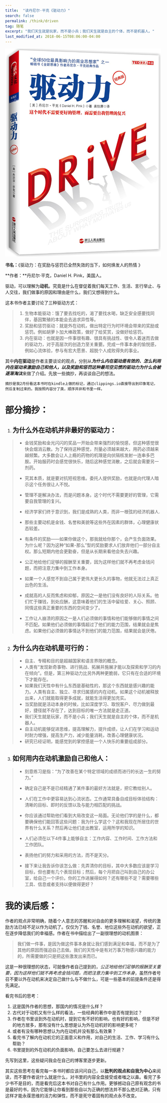 ```yaml
---
title:  "读丹尼尔·平克《驱动力》"
search: false
permalink: /think/driven
tag: 随笔
excerpt: "我们天生就是玩家，而不是小兵；我们天生就是自主的个体，而不是机器人。"
last_modified_at: 2018-06-15T08:06:00-04:00
---
```




![驱动力](assets/驱动力.jpg)

**书名：**《驱动力：在奖励与惩罚已全然失效的当下，如何焕发人的热情 》

**作者：**丹尼尔·平克，Daniel H. Pink，美国人。

驱动，可以理解为**动机**，究竟是什么在督促着我们每天工作、生活、言行举止、与人交往，我们做事的原因和理由是什么，我们又想得到什么。

这本书作者主要讨论了三种驱动方式：

>1. 生物本能驱动：饿了要去找吃的，渴了要找水喝，缺乏安全感要找同伴，基因繁殖的本能会去追求异性等。
>2. 奖励和惩罚驱动：就是外在动机，做出特定行为时环境会带来的奖励或惩罚。例如胡萝卜加大棒政策，做好了给奖赏，没做好给惩罚。
>3. 内在驱动：也就是因一件事很有趣、很具有挑战性、很令人着迷而去做的驱动力，对于高层次的创造力至关重要。完成一件事本身的愉悦感，例如心流体验，参与有宏大愿景、超脱个人成败得失的事业。



其中**内在驱动**是作者主要谈论的观点，分别从***为什么内在驱动是有效的、怎么利用内在驱动来激励自己和他人，以及奖励和惩罚这种最司空见惯的驱动力为什么会被逐渐淘汰***来做了介绍。先放一些摘抄，再谈谈自己的想法。

`摘抄是我2月份看这本书时在kindle上做的标记，通过clippings.io直接导出到印象笔记，然后复制过来的。我按照内容分了类，顺序并非和书里一样。`

# **部分摘抄：**

1. ## 为什么外在动机并非最好的驱动力：

> - 金钱奖励和金光闪闪的奖品一开始会带来强烈的愉悦感，但这种感觉很快会烟消云散。为了保持这种感觉，剂量必须越来越大，用药必须越来越频繁。大多数会让人上瘾的药物的机理是向伏隔核发射一连串多巴胺。开始服药时会感觉很快乐，随后这种感觉消散，之后就会需要另一剂药。
>
> - 究其本质，就是要对抗短视思维。委托人提供奖励，也就是向代理人暗示这个任务很让人不悦。
>
> - 管理不是解决办法，而是问题本身。这个时代不需要更好的管理，它需要自我管理的复兴。
>
> - 经济学家们终于意识到，我们是成熟的人类，而非一根弦的经济机器人.
>
> - 那些主要动机是金钱、名誉和美貌等这些外在因素的群体，心理健康状态较差。
>
> - 有条件的奖励——如果你做这个，那我就给你那个，会产生负面效果。为什么呢？因为这种“如果-那么”型的奖励要求人们放弃他们一部分自主权。那么短期内他会更勤奋，但是从长期来看他会失去兴趣。
>
> - 公正地给他们足够的报酬至关重要，因为这样他们就不再考虑金钱问题，而把注意力集中到工作本身。
>
> - 如果一个人感觉不到自己属于更伟大更长久的事物，他就无法过上真正出色的生活。
>
> - 成就高的人反而焦虑和抑郁，原因之一是他们没有良好的人际关系。他们忙于赚钱，到处应酬，这意味着他们的生活中留给爱、关心、照顾、同情这些真正重要的东西的空间变少了。
>
> - 工作让人崩溃的原因之一是人们必须做的事情和他们能够做的事情之间不匹配。如果他们必须做的事情超过了他们的能力范围，结果就会是焦虑。如果他们必须做的事情达不到他们的能力范围，结果就会是厌倦。
>
>   

2. ## 为什么内在动机是可行的：

> - 自主、专精和目的是超越国家和语言界限的概念。
> - 人类有“发现新奇事物、进行挑战、拓展并施展才能以及探索和学习的内在倾向”。但是，第三种驱动力比另外两种更脆弱，它只有在合适的环境下才能存在。
> - 如果我们天性中有什么东西是基础性的，那这个东西就是感兴趣的能力。人类有自主、独立、寻求归属感的内在动机。如果这个动机被释放出来，人们就能取得更多成就，就能生活得更加充实。
> - 当奖励就是活动本身的时候，比如深度学习、取悦客户、尽力做到最好，捷径就不存在了，达到目标的唯一方法就是走正道。
> - 我们天生就是玩家，而不是小兵；我们天生就是自主的个体，而不是机器人。
> - 自主动机能够促进思维，提高理解力，提升成绩，让人们在学习和运动时耐力增强，提高生产力，减少能量消耗，改善心理健康状况。
> - 研究已经证明，能感觉到的掌控感是一个人快乐的重要组成部分。

3. ## 如何用内在动机激励自己和他人：

> - 刻意练习是指：“为了改善在某个特定领域的成绩而进行的长达一生的努力。”
>
> - 确定自己是不是已经精通了某件事的最好方法就是，把它教给别人。
>
> - 人们在工作中更容易达到心流状态。工作通常具备自成目标体验结构：清晰的目标、即时的反馈以及与能力相匹配的挑战。
>
> - 你应该通过帮助他们看到大局改变这一局面。无论他们学的是什么，都要确保他们能回答这些问题：我为什么学这个？这和我现在所居住的世界有什么关系？然后再让他们走出教室，运用所学的知识。
>
> - 人们必须在以下4件事上能够自主：工作内容、工作时间、工作方法和工作团队。
>
> - 表扬他们的努力和采用的方法，而不是天分。
>
> - 接下来让我告诉你该怎么做：先弄清你的目标，其中大多数应该是学习目标，但也要有几个表现目标；然后，每个月把自己叫到自己的办公室，给自己一个评价。你的工作进展得如何？还有哪些不足？需要哪些工具、信息或者支持以便做得更好？
>
>   

# 我的读后感：

作者的观点非常明确，随着个人意志的苏醒和对自由的更多理解和渴望，传统的激励方法已经不足以作为动机了。仅仅为了钱、名誉、地位这些外在动机的欲望，正在逐步降低我们的幸福感。作者在书中描绘出了一副很理想的动机图景：

> 我们做一件事，是因为做这件事本身就让我们感到满足和幸福，而不是为了其他的原因而强迫自己去做。我们的天性中是有对万事万物感兴趣的能力的，所需要做的只是把这些激发出来而已。

这是一种很理想的状态，可就像作者自己提到的，*公正地给他们足够的报酬至关重要，因为这样他们就不再考虑金钱问题，而把注意力集中到工作本身*，虽然作者号召不要以外在动机来决定自己做什么与不做什么，可是一些基本的前提条件还是得先满足。

看完书后的思考：

1. 这是国外作者的思想，那国内的情况是什么样？
2. 古代对于动机又有什么样的看法，一些经典的著作中是否有提到过？
3. 作者在书里谈到外在动机时，提到它有不好的影响，也有好的影响，但是不好的地方居多，那有没有什么思想是认为外在动机好的影响更多呢？
4. 或者有没有哪种思想认为内在动机并没有那么有效果？
5. 看完书了解内在动机它的正面意义和作用，对自己的生活、工作、学习有什么帮助？
6. 书里提到的外在动机的负面影响，自己要怎么去进行规避？

先写到这里，这些疑问我会在自己的博客里逐步更新。

其实这些思考在看完每一本书时都应该问问自己，以**批判的观点和自我为中心**来阅读，而不要作者说什么就是什么，对书里的内容全盘接受或者嗤之以鼻。看完了多少书不是目的，而是看完后这本书对自己有什么作用。更够撼动自己原有观念的书是最好的书，因为它能够让你看到那些自以为正确的想法并不那么绝对正确，只有这样才能永葆思维的活力和弹性，而不是死守着固有的观点永不改变。




